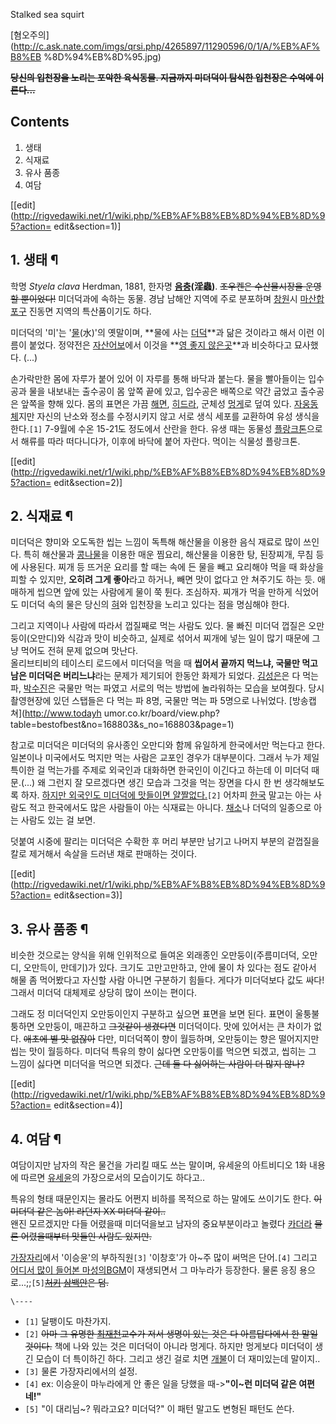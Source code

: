 Stalked sea squirt

[혐오주의](http://c.ask.nate.com/imgs/qrsi.php/4265897/11290596/0/1/A/%EB%AF%B8%EB
%8D%94%EB%8D%95.jpg)

<del>**당신의 입천장을 노리는 포악한 육식동물. 지금까지 미더덕이 탐식한 입천장은 수억에 이른다...**</del>

## Contents

    

1. 생태 
2. 식재료 
3. 유사 품종 
4. 여담 

[[edit](http://rigvedawiki.net/r1/wiki.php/%EB%AF%B8%EB%8D%94%EB%8D%95?action=
edit&section=1)]

## 1. 생태 ¶

  

학명 _Styela clava_ Herdman, 1881, 한자명 **[음충](%EC%9D%8C%EC%B6%A9.md)(淫蟲)**.
<del>조우켄은 수산물시장을 운영할 뿐이었다!</del> 미더덕과에 속하는 동물. 경남 남해안 지역에 주로 분포하며
[창원](%EC%B0%BD%EC%9B%90.md)시
[마산합포구](%EB%A7%88%EC%82%B0%ED%95%A9%ED%8F%AC%EA%B5%AC.md) 진동면 지역의 특산품이기도
하다.  

미더덕의 '미'는 '[물](%EB%AC%BC.md)(水)'의 옛말이며, **물에 사는
[더덕](%EB%8D%94%EB%8D%95.md)**과 닮은 것이라고 해서 이런 이름이 붙었다. 정약전은
[자산어보](%EC%9E%90%EC%82%B0%EC%96%B4%EB%B3%B4.md)에서 이것을 **[영 좋지 않은곳](%EC%9E%90%EC%A7%80.md)**과 비슷하다고 묘사했다. (...)

  

손가락만한 몸에 자루가 붙어 있어 이 자루를 통해 바닥과 붙는다. 물을 빨아들이는 입수공과 물을 내보내는 출수공이 몸 앞쪽 끝에 있고,
입수공은 배쪽으로 약간 굽었고 출수공은 앞쪽을 향해 있다. 몸의 표면은 가끔 [해면](%ED%95%B4%EB%A9%B4.md),
[히드라](%ED%9E%88%EB%93%9C%EB%9D%BC.md), 군체성 [멍게](%EB%A9%8D%EA%B2%8C.md)로
덮여 있다. [자웅동체](%EC%9E%90%EC%9B%85%EB%8F%99%EC%B2%B4.md)지만 자신의 난소와 정소를 수정시키지
않고 서로 생식 세포를 교환하여 유성 생식을 한다.`[1]` 7-9월에 수온 15-21도 정도에서 산란을 한다. 유생 때는 동물성
[플랑크톤](%ED%94%8C%EB%9E%91%ED%81%AC%ED%86%A4.md)으로서 해류를 따라 떠다니다가, 이후에 바닥에 붙어
자란다. 먹이는 식물성 플랑크톤.

  

[[edit](http://rigvedawiki.net/r1/wiki.php/%EB%AF%B8%EB%8D%94%EB%8D%95?action=
edit&section=2)]

## 2. 식재료 ¶

  

미더덕은 향미와 오도독한 씹는 느낌이 독특해 해산물을 이용한 음식 재료로 많이 쓰인다. 특히 해산물과
[콩나물](%EC%BD%A9%EB%82%98%EB%AC%BC.md)을 이용한 매운 찜요리, 해산물을 이용한 탕, 된장찌개, 무침 등에
사용된다. 찌개 등 뜨거운 요리를 할 때는 속에 든 물을 빼고 요리해야 먹을 때 화상을 피할 수 있지만, **오히려 그게 좋아**라고
하거나, 빼면 맛이 없다고 안 쳐주기도 하는 듯. 애매하게 씹으면 앞에 있는 사람에게 물이 쭉 튄다. 조심하자. 찌개가 먹을 만하게 식었어도
미더덕 속의 물은 당신의 [혀](%ED%98%80.md)와 입천장을 노리고 있다는 점을 명심해야 한다.

  

그리고 지역이나 사람에 따라서 껍질째로 먹는 사람도 있다. 물 빠진 미더덕 껍질은 오만둥이(오만디)와 식감과 맛이 비슷하고, 실제로 섞어서
찌개에 넣는 일이 많기 때문에 그냥 먹어도 전혀 문제 없으며 맛난다.  
올리브티비의 테이스티 로드에서 미더덕을 먹을 때 **씹어서 끝까지 먹느냐, 국물만 먹고 남은 미더덕은 버리느냐**라는 문제가 제기되어 한동안
화제가 되었다. [김성은](%EA%B9%80%EC%84%B1%EC%9D%80.md)은 다 먹는 파,
[박수진](%EB%B0%95%EC%88%98%EC%A7%84.md)은 국물만 먹는 파였고 서로의 먹는 방법에 놀라워하는 모습을
보여줬다. 당시 촬영현장에 있던 스탭들은 다 먹는 파 8명, 국물만 먹는 파 5명으로 나뉘었다. [방송캡쳐](http://www.todayh
umor.co.kr/board/view.php?table=bestofbest&no=168803&s_no=168803&page=1)

  

참고로 미더덕은 미더덕의 유사종인 오만디와 함께 유일하게 한국에서만 먹는다고 한다. 일본이나 미국에서도 먹지만 먹는 사람은 교포인 경우가
대부분이다. 그래서 누가 제일 특이한 걸 먹는가를 주제로 외국인과 대화하면 한국인이 이긴다고 하는데 이 미더덕 때문.(...) 왜 그런지 잘
모르겠다면 생긴 모습과 그것을 먹는 장면을 다시 한 번 생각해보도록 하자. [하지만 외국인도 미더덕에 맛들이면
얄짤없다.](http://greekolivetree.eu/198)`[2]` 어차피 [한국](%ED%95%9C%EA%B5%AD.md)
말고는 아는 사람도 적고 한국에서도 많은 사람들이 아는 식재료는 아니다. [채소](%EC%B1%84%EC%86%8C.md)나 더덕의
일종으로 아는 사람도 있는 걸 보면.

  

덧붙여 시중에 팔리는 미더덕은 수확한 후 머리 부분만 남기고 나머지 부분의 겉껍질을 칼로 제거해서 속살을 드러낸 채로 판매하는 것이다.

  

[[edit](http://rigvedawiki.net/r1/wiki.php/%EB%AF%B8%EB%8D%94%EB%8D%95?action=
edit&section=3)]

## 3. 유사 품종 ¶

  

비슷한 것으로는 양식을 위해 인위적으로 들여온 외래종인 오만둥이(주름미더덕, 오만디, 오만득이, 만데기)가 있다. 크기도 고만고만하고, 안에
물이 차 있다는 점도 같아서 해물 좀 먹어봤다고 자신할 사람 아니면 구분하기 힘들다. 게다가 미더덕보다 값도 싸다! 그래서 미더덕 대체제로
상당히 많이 쓰이는 편이다.

  

그래도 정 미더덕인지 오만둥이인지 구분하고 싶으면 표면을 보면 된다. 표면이 울퉁불퉁하면 오만둥이, 매끈하고 <del>그것같이
생겼다면</del> 미더덕이다. 맛에 있어서는 큰 차이가 없다. <del>애초에 별 맛 없잖아</del> 다만, 미더덕쪽이 향이 월등하며,
오만둥이는 향은 떨어지지만 씹는 맛이 월등하다. 미더덕 특유의 향이 싫다면 오만둥이를 먹으면 되겠고, 씹히는 그 느낌이 싫다면 미더덕을
먹으면 되겠다. <del>근데 둘 다 싫어하는 사람이 더 많지 않나?</del>

  

[[edit](http://rigvedawiki.net/r1/wiki.php/%EB%AF%B8%EB%8D%94%EB%8D%95?action=
edit&section=4)]

## 4. 여담 ¶

  

여담이지만 남자의 작은 물건을 가리킬 때도 쓰는 말이며, 유세윤의 아트비디오 1화 내용에 따르면
[유세윤](%EC%9C%A0%EC%84%B8%EC%9C%A4.md)의 가장으로서의 모습이기도 하다고..

  

특유의 형태 때문인지는 몰라도 어쩐지 비하를 목적으로 하는 말에도 쓰이기도 한다. <del>이 미더덕 같은 놈아! 라던지 XX 미더덕
같이..</del>  
왠진 모르겠지만 다들 어렸을때 미더덕을보고 남자의 중요부분이라고 놀렸다
[카더라](%EC%B9%B4%EB%8D%94%EB%9D%BC.md) <del>물론 어렸을때부터 맛들인 사람도 있지만.</del>

  

[가장자리](%EA%B0%80%EC%9E%A5%EC%9E%90%EB%A6%AC.md)에서 '이승윤'의 부하직원`[3]` '이창호'가
아~주 많이 써먹은 단어.`[4]` 그리고 [어디서 많이 들어본 마성의BGM](%EC%9E%84%ED%8E%98%EB%A6%AC%EC%96%BC%20%EB%A7%88%EC%B9%98.md)이 재생되면서 그
마누라가 등장한다. 물론 응징 용으로...;;`[5]`<del>[처키](%EC%B2%98%ED%82%A4.md)
[삼백안](%EC%82%BC%EB%B0%B1%EC%95%88.md)은 덤.</del>

  

`\----`

  * `[1]` 달팽이도 마찬가지.
  * `[2]` <del>아마 그 유명한 [최재천](%EC%B5%9C%EC%9E%AC%EC%B2%9C.md)교수가 저서 생명이 있는 것은 다 아름답다에서 한 말일 것이다.</del> 책에 나와 있는 것은 미더덕이 아니라 멍게다. 하지만 멍게보다 미더덕이 생긴 모습이 더 특이하긴 하다. 그리고 생긴 걸로 치면 [개불](%EA%B0%9C%EB%B6%88.md)이 더 재미있는데 말이지..
  * `[3]` 물론 가장자리에서의 설정.
  * `[4]` ex: 이승윤이 마누라에게 안 좋은 일을 당했을 때->**"이~런 미더덕 같은 여편네!"**
  * `[5]` "이 대리님~? 뭐라고요? 미더덕?" 이 패턴 말고도 변형된 패턴도 쓴다.

